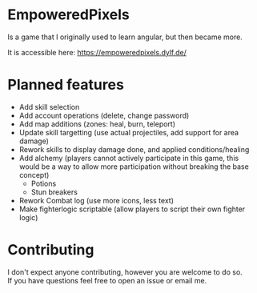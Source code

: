 # EmpoweredPixels
Is a game that I originally used to learn angular, but then became more.

It is accessible here:
https://empoweredpixels.dylf.de/

# Planned features
* Add skill selection
* Add account operations (delete, change password)
* Add map additions (zones: heal, burn, teleport)
* Update skill targetting (use actual projectiles, add support for area damage)
* Rework skills to display damage done, and applied conditions/healing
* Add alchemy (players cannot actively participate in this game, this would be a way to allow more participation without breaking the base concept)
  * Potions
  * Stun breakers
* Rework Combat log (use more icons, less text)
* Make fighterlogic scriptable (allow players to script their own fighter logic)

# Contributing
I don't expect anyone contributing, however you are welcome to do so.   
If you have questions feel free to open an issue or email me.

